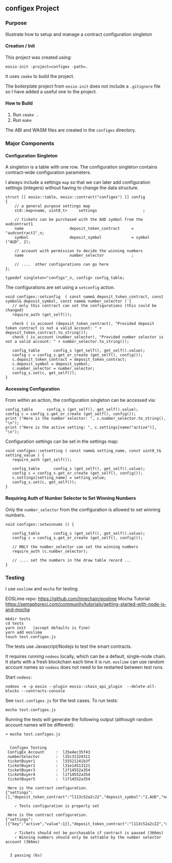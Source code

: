 
## configex Project
### Purpose
Illustrate how to setup and manage a contract configuration singleton

#### Creation / Init
This project was created using:
```
eosio-init -project=configex -path=.
```

It uses ```cmake``` to build the project.

The boilerplate project from ```eosio-init``` does not include a ```.gitignore``` file so I have added a useful one to the project.

#### How to Build

1. Run ```cmake .```
2. Run ```make```

The ABI and WASM files are created in the ```configex``` directory.


### Major Components

#### Configuration Singleton

A singleton is a table with one row.  The configuration singleton contains contract-wide configuration parameters.

I always include a settings ```map``` so that we can later add configuration settings (integers) without having to change the data structure.
```
struct [[ eosio::table, eosio::contract("configex") ]] config
{
    // a general purpose settings map
    std::map<name, uint8_t>     settings                    ;

    // tickets can be purchased with the AUD symbol from the audcontract1
    name                    deposit_token_contract     = "audcontract1"_n;
    symbol                  deposit_symbol             = symbol ("AUD", 2);

    // account with permission to decide the winning numbers
    name                    number_selector            ;

    // ....  other configurations can go here
};

typedef singleton<"configs"_n, config> config_table;
```

The configurations are set using a ```setconfig``` action.
```
void configex::setconfig  ( const name& deposit_token_contract, const symbol& deposit_symbol, const name& number_selector ) {
   // only this contract can set the configurations (this could be changed)
   require_auth (get_self());

   check ( is_account (deposit_token_contract), "Provided deposit token contract is not a valid account: " + deposit_token_contract.to_string());
   check ( is_account (number_selector), "Provided number selector is not a valid account: " + number_selector.to_string());

   config_table      config_s (get_self(), get_self().value);
   config c = config_s.get_or_create (get_self(), config());
   c.deposit_token_contract = deposit_token_contract;
   c.deposit_symbol = deposit_symbol;
   c.number_selector = number_selector;
   config_s.set(c, get_self());
}
```

#### Accessing Configuration
From within an action, the configuration singleton can be accessed via:
```
config_table      config_s (get_self(), get_self().value);
config c = config_s.get_or_create (get_self(), config());
print ("Here is the number selector: ", c.number_selector.to_string(), "\n");
print ("Here is the active setting: ", c.settings[name("active")], "\n");
```

Configuration settings can be set in the settings map:
```
void configex::setsetting ( const name& setting_name, const uint8_t& setting_value ) {
   require_auth (get_self());

   config_table      config_s (get_self(), get_self().value);
   config c = config_s.get_or_create (get_self(), config());
   c.settings[setting_name] = setting_value;
   config_s.set(c, get_self());
}
```

#### Requiring Auth of Number Selector to Set Winning Numbers
Only the ```number_selector``` from the configuration is allowed to set winning numbers.
```
void configex::setwinnums () {
   
   config_table      config_s (get_self(), get_self().value);
   config c = config_s.get_or_create (get_self(), config());

   // ONLY the number_selector can set the winning numbers
   require_auth (c.number_selector);

   // .... set the numbers in the draw table record ...
}
```

### Testing
I use ```eoslime``` and ```mocha``` for testing.

EOSLime repo: https://github.com/limechain/eoslime
Mocha Tutorial: https://semaphoreci.com/community/tutorials/getting-started-with-node-js-and-mocha

```
mkdir tests
cd tests
yarn init   (accept defaults is fine)
yarn add eoslime
touch test.configex.js
```

The tests use Javascript/Nodejs to test the smart contracts. 

It requires running ```nodeos``` locally, which can be a default, single-node chain. It starts with a fresh blockchain each time it is run.  ```eoslime``` can use random account names so ```nodeos``` does not need to be restarted between test runs.

Start ```nodeos```:
```
nodeos -e -p eosio --plugin eosio::chain_api_plugin  --delete-all-blocks --contracts-console
```

See ```test.configex.js``` for the test cases.
To run tests:
```
mocha test.configex.js
```

Running the tests will generate the following output (although random account names will be different):
```
➜ mocha test.configex.js


  Configex Testing
 ConfigEx Account     :  l25e4ec35f43
 numberSelector       :  l35c31324311
 ticketBuyer1         :  l55521241b3f
 ticketBuyer2         :  l31e14513121
 ticketBuyer3         :  l1f14552a354
 ticketBuyer4         :  l1f14552a354
 ticketBuyer5         :  l1f14552a354

 Here is the contract configuration.
{"settings":[],"deposit_token_contract":"l113c52a2c22","deposit_symbol":"2,AUD","number_selector":"l35c31324311"}

    ✓ Tests configuration is properly set

 Here is the contract configuration.
{"settings":[{"key":"active","value":1}],"deposit_token_contract":"l113c52a2c22","deposit_symbol":"2,AUD","number_selector":"l35c31324311"}

    ✓ Tickets should not be purchasable if contract is paused (366ms)
    ✓ Winning numbers should only be settable by the number selector account (366ms)


  3 passing (6s)
```
